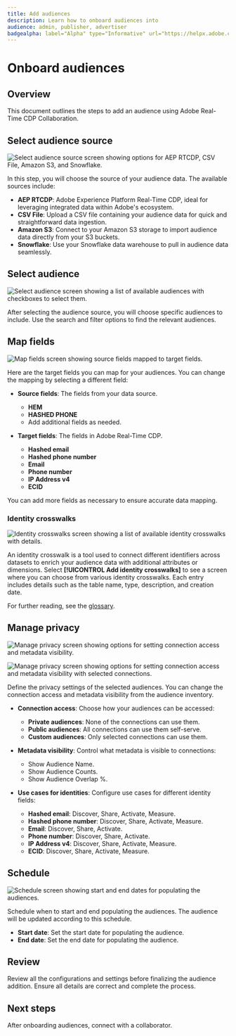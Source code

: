 ```yaml
---
title: Add audiences
description: Learn how to onboard audiences into 
audience: admin, publisher, advertiser
badgealpha: label="Alpha" type="Informative" url="https://helpx.adobe.com/legal/product-descriptions/real-time-customer-data-platform-b2b-edition-prime-and-ultimate-packages.html newtab=true"
---
```


# Onboard audiences

## Overview

This document outlines the steps to add an audience using Adobe Real-Time CDP Collaboration.

## Select audience source

![Select audience source screen showing options for AEP RTCDP, CSV File, Amazon S3, and Snowflake.](/help/assets/setup/add-audiences/Step-Select-Audience-Source.png)

In this step, you will choose the source of your audience data. The available sources include:

- **AEP RTCDP**: Adobe Experience Platform Real-Time CDP, ideal for leveraging integrated data within Adobe's ecosystem.
- **CSV File**: Upload a CSV file containing your audience data for quick and straightforward data ingestion.
- **Amazon S3**: Connect to your Amazon S3 storage to import audience data directly from your S3 buckets.
- **Snowflake**: Use your Snowflake data warehouse to pull in audience data seamlessly.

## Select audience

![Select audience screen showing a list of available audiences with checkboxes to select them.](/help/assets/setup/add-audiences/Step-Select-Audience.png)

After selecting the audience source, you will choose specific audiences to include. Use the search and filter options to find the relevant audiences.

## Map fields

![Map fields screen showing source fields mapped to target fields.](/help/assets/setup/add-audiences/Step-Map-Fields.png)

Here are the target fields you can map for your audiences. You can change the mapping by selecting a different field:

- **Source fields**: The fields from your data source.
  - **HEM**
  - **HASHED PHONE**
  - Add additional fields as needed.

- **Target fields**: The fields in Adobe Real-Time CDP.
  - **Hashed email**
  - **Hashed phone number**
  - **Email**
  - **Phone number**
  - **IP Address v4**
  - **ECID**

You can add more fields as necessary to ensure accurate data mapping.

### Identity crosswalks

![Identity crosswalks screen showing a list of available identity crosswalks with details.](/help/assets/setup/add-audiences/Step-Identity-Crosswalks.png)

An identity crosswalk is a tool used to connect different identifiers across datasets to enrich your audience data with additional attributes or dimensions. Select **[!UICONTROL Add identity crosswalks]** to see a screen where you can choose from various identity crosswalks. Each entry includes details such as the table name, type, description, and creation date.

For further reading, see the [glossary](/help/guide/glossary/key-terms-and-definitions.md).

## Manage privacy

![Manage privacy screen showing options for setting connection access and metadata visibility.](/help/assets/setup/add-audiences/Step-Manage-Privacy-1.png)

![Manage privacy screen showing options for setting connection access and metadata visibility with selected connections.](/help/assets/setup/add-audiences/Step-Manage-Privacy-2.png)

Define the privacy settings of the selected audiences. You can change the connection access and metadata visibility from the audience inventory.

- **Connection access**: Choose how your audiences can be accessed:
  - **Private audiences**: None of the connections can use them.
  - **Public audiences**: All connections can use them self-serve.
  - **Custom audiences**: Only selected connections can use them.

- **Metadata visibility**: Control what metadata is visible to connections:
  - Show Audience Name.
  - Show Audience Counts.
  - Show Audience Overlap %.

- **Use cases for identities**: Configure use cases for different identity fields:
  - **Hashed email**: Discover, Share, Activate, Measure.
  - **Hashed phone number**: Discover, Share, Activate, Measure.
  - **Email**: Discover, Share, Activate.
  - **Phone number**: Discover, Share, Activate.
  - **IP Address v4**: Discover, Share, Activate, Measure.
  - **ECID**: Discover, Share, Activate, Measure.

## Schedule

![Schedule screen showing start and end dates for populating the audiences.](/help/assets/setup/add-audiences/Step-Schedule.png)

Schedule when to start and end populating the audiences. The audience will be updated according to this schedule.

- **Start date**: Set the start date for populating the audience.
- **End date**: Set the end date for populating the audience.

## Review

Review all the configurations and settings before finalizing the audience addition. Ensure all details are correct and complete the process.

## Next steps

After onboarding audiences, connect with a collaborator. 

